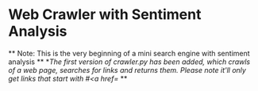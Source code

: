 # Web Crawler with Sentiment Analysis

** Note: This is the very beginning of a mini search engine with sentiment analysis **
**The first version of crawler.py has been added, which crawls of a web page, searches for links and returns them. Please note it'll only get links that start with #<a href=* **
